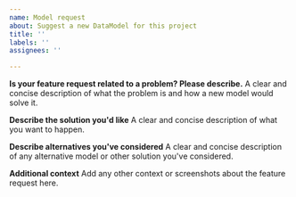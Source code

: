 ```yaml
---
name: Model request
about: Suggest a new DataModel for this project
title: ''
labels: ''
assignees: ''

---
```


**Is your feature request related to a problem? Please describe.**
A clear and concise description of what the problem is and how a new model would solve it.

**Describe the solution you'd like**
A clear and concise description of what you want to happen.

**Describe alternatives you've considered**
A clear and concise description of any alternative model or other solution you've considered.

**Additional context**
Add any other context or screenshots about the feature request here.
